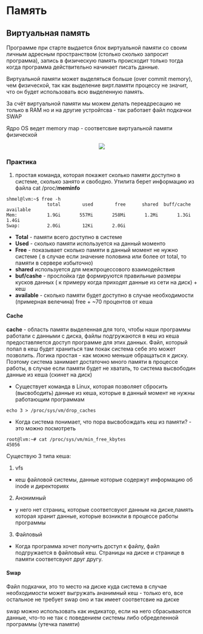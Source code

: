 # Память
## Виртуальная память
Программе при старте выдается блок виртуальной памяти со своим личным адресным пространством (столько сколько запросит программа), запись в физическую память происходит только тогда когда программа действительно начинает писать данные.     


Виртуальной памяти может выделяться больше (over commit memory), чем физической, так как выделение вирт.памяти процессу не значит, что он будет использовать всю выделенную память.     


За счёт виртуальной памяти мы можем делать переадресацию не только в RAM но и на другие устройтсва - так работает файл подкачки SWAP   


Ядро OS ведет memory map - соответсвие виртуальной памяти физической     

<p align="center">
<image src="https://github.com/LLlMEJIb87/LINUX/blob/main/%D0%9F%D0%B0%D0%BC%D1%8F%D1%82%D1%8C/Picture/virt_pamyat.PNG">
</p>

### Практика
1. простая команда, которая покажет сколько памяти доступно в системе, сколько занято и свободно. Утилита берет информацию из файла  cat /proc/__meminfo__
```
shmel@lvm:~$ free -h
               total        used        free      shared  buff/cache   available
Mem:           1.9Gi       557Mi       258Mi       1.2Mi       1.3Gi       1.4Gi
Swap:          2.0Gi        12Ki       2.0Gi
```
- **Total** - памяти всего доступно в системе
- **Used** - сколько памяти используется на данный моменто
- **Free** - показывает сколько памяти в данный момент не нужно системе ( в случае если значение половина или более от total, то памяти в сервере избыточно)
- **shared** используется для межпроцессового взаимодействия
- **buf/cashe** - прослойка где формируются правильные размеры кусков данных ( к примеру когда приходят данные из сети на диск) + кеш
- **available** - сколько памяти будет доступно в случае необходимости (примерная велечина)   free + ~70 процентов от кеша  

#### Cache
__cache__ - область памяти выделенная для того, чтобы наши программы работали с данными с диска, файлы подгружаются в кеш из кеша предоставляется доступ программе для этих данных. Файл, который попал в кеш будет храниться там покак система себе это может позволить. Логика простая - как можно меньше обращаться к диску. Поэтому система занимает достаточно много памяти в процессе работы, в случае если памяти будет не хватать, то система высвободин данные из кеша (скинет на диск)    

- Существует команда в Linux, которая позволяет сбросить (высвободить) данные из кеша, которые в данный момент не нужны работающим программам
```
echo 3 > /proc/sys/vm/drop_caches
```
- Когда система понимает, что пора высвобождать кеш из памяти? - это можно посмотреть
```
root@lvm:~# cat /proc/sys/vm/min_free_kbytes 
45056
```
Существую 3 типа кеша:
1. vfs
- кеш файловой системы, данные которые содержут информацию об inode и директориях
2. Анонимный
- у него нет страниц, которые соответсвуют данным на диске,память которая хранит данные, которые возникли в процессе работы программы
3. Файловый
- Когда программа хочет получить доступ к файлу, файл подгружается в файловый кеш. Страницы на диске и странице в памяти соответсвуют друг другу.

#### Swap
Файл подкачки, это то место на диске куда система в случае необходимости может выгружать ананимный кеш - только его, все остальное не требует swap оно и так имеет соответсвие на диске     

swap можно использовать как индикатор, если на него сбрасываются данные, что-то не так с поведением системы либо обределенной программы (утечка памяти)
